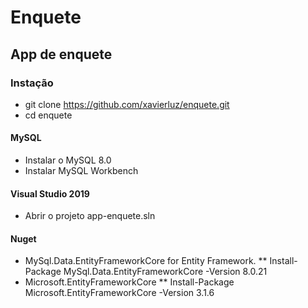 # Enquete #
## App de enquete ##
### Instação ###

* git clone https://github.com/xavierluz/enquete.git 
* cd enquete 
#### MySQL ####
* Instalar o MySQL 8.0
* Instalar MySQL Workbench

#### Visual Studio 2019 ####
* Abrir o projeto app-enquete.sln
#### Nuget ####
* MySql.Data.EntityFrameworkCore for Entity Framework.
** Install-Package MySql.Data.EntityFrameworkCore -Version 8.0.21
* Microsoft.EntityFrameworkCore
** Install-Package Microsoft.EntityFrameworkCore -Version 3.1.6
